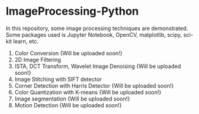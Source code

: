 # ImageProcessing-Python

In this repository, some image processing techniques are demonstrated.
Some packages used is Jupyter Notebook, OpenCV, matplotlib, scipy, sci-kit learn, etc.

1. Color Conversion {Will be uploaded soon!}
2. 2D Image Filtering
3. ISTA, DCT Transform, Wavelet Image Denoising {Will be uploaded soon!}
4. Image Stitching with SIFT detector 
5. Corner Detection with Harris Detector {Will be uploaded soon!}
6. Color Quantization with K-means {Will be uploaded soon!}
7. Image segmentation {Will be uploaded soon!}
8. Motion Detection {Will be uploaded soon!}
 
